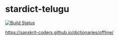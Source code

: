 # stardict-telugu

[![Build Status](https://travis-ci.com/indic-dict/stardict-telugu.svg?branch=master)](https://travis-ci.com/indic-dict/stardict-telugu)

https://sanskrit-coders.github.io/dictionaries/offline/
